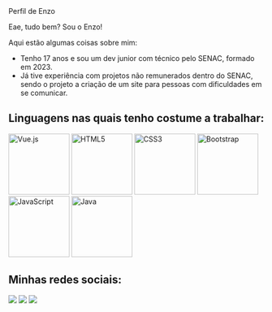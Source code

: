 <!DOCTYPE html>
<html lang="en">
<head>
  <meta charset="UTF-8">
  <meta name="viewport" content="width=device-width, initial-scale=1.0">
Perfil de Enzo
</head>
<body>

  <p>Eae, tudo bem? Sou o Enzo!</p>
  <p>Aqui estão algumas coisas sobre mim:</p>

  <ul>
    <li>Tenho 17 anos e sou um dev junior com técnico pelo SENAC, formado em 2023.</li>
    <li>Já tive experiência com projetos não remunerados dentro do SENAC, sendo o projeto a criação de um site para pessoas com dificuldades em se comunicar.</li>
  </ul>

  <h2>Linguagens nas quais tenho costume a trabalhar:</h2>

  <div>
    <img src="https://img.icons8.com/color/2x/vue-js.png" width="120" alt="Vue.js">
    <img src="https://img.icons8.com/color/2x/html-5.png" width="120" alt="HTML5">
    <img src="https://img.icons8.com/color/2x/css3.png" width="120" alt="CSS3">
    <img src="https://img.icons8.com/color/2x/bootstrap.png" width="120" alt="Bootstrap">
    <img src="https://img.icons8.com/nolan/2x/javascript.png" width="120" alt="JavaScript">
    <img src="https://img.icons8.com/icon/2572/java" width="120" alt="Java">
  </div>

  <h2>Minhas redes sociais:</h2>
  <div> 
    <a href="https://www.instagram.com/enzo.trivellato/" target="_blank"><img src="https://img.shields.io/badge/-Instagram-%23E4405F?style=for-the-badge&logo=instagram&logoColor=white" target="_blank"></a>
    <a href="mailto:enzo.trivellato@hotmail.com"><img src="https://img.shields.io/badge/-Gmail-%23333?style=for-the-badge&logo=gmail&logoColor=white" target="_blank"></a>
    <a href="https://www.linkedin.com/in/enzo-trivellato-b5090727a/" target="_blank"><img src="https://img.shields.io/badge/-LinkedIn-%230077B5?style=for-the-badge&logo=linkedin&logoColor=white" target="_blank"></a> 
  </div>

</body>
</html>
